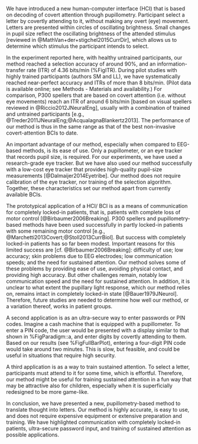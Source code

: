 We have introduced a new human-computer interface (HCI) that is based on decoding of covert attention through pupillometry. Participant select a letter by covertly attending to it, without making any overt (eye) movement. Letters are presented within circles of oscillating brightness. Small changes in pupil size reflect the oscillating brightness of the attended stimulus [reviewed in @MathVan+der+stigchel2015CurrDir], which allows us to determine which stimulus the participant intends to select.

In the experiment reported here, with healthy untrained participants, our method reached a selection accuracy of around 90%, and an information-transfer rate (ITR) of 4.36 bits/min (%FigITR). During pilot studies with highly trained participants (authors SM and LL), we have systematically reached near-perfect accuracy and ITRs of more than 8 bits/min. (Pilot data is available online; see Methods - Materials and availability.) For comparison, P300 spellers that are based on covert attention (i.e. without eye movements) reach an ITR of around 6 bits/min [based on visual spellers reviewed in @Riccio2012JNeuralEng], usually with a combination of trained and untrained participants [e.g., @Treder2011JNeuralEng;@AcqualagnaBlankertz2013]. The performance of our method is thus in the same range as that of the best non-invasive covert-attention BCIs to date.

An important advantage of our method, especially when compared to EEG-based methods, is its ease of use. Only a pupillometer, or an eye tracker that records pupil size, is required. For our experiments, we have used a research-grade eye tracker. But we have also used our method successfully with a low-cost eye tracker that provides high-quality pupil-size measurements [@Dalmaijer2014Eyetribe]. Our method does not require calibration of the eye tracker, nor training of the selection algorithm. Together, these characteristics set our method apart from currently available BCIs.

The prototypical application of a HCI/ BCI is as a means of communication for completely locked-in patients, that is, patients with complete loss of motor control [@Birbaumer2006Breaking]. P300 spellers and pupillometry-based methods have been used successfully in partly locked-in patients with some remaining motor control [e.g., @Marchetti2013Covert;@Stoll2013CurrBiol]. But success with completely locked-in patients has so far been modest. Important reasons for this limited success are [cf. @Birbaumer2006Breaking]: difficulty of use; low accuracy; skin problems due to EEG electrodes; low communication speeds; and the need for sustained attention. Our method solves some of these problems by providing ease of use, avoiding physical contact, and providing high accuracy. But other challenges remain, notably low communication speed and the need for sustained attention. In addition, it is unclear to what extent the pupillary light response, which our method relies on, remains intact in completely locked-in state [@Bauer1979JNeurol]. Therefore, future studies are needed to determine how well our method, or a variation thereof, works in patient groups.

A second application is as an ultra-secure way to enter passwords or PIN codes. Imagine a cash machine that is equipped with a pupillometer. To enter a PIN code, the user would be presented with a display similar to that shown in %FigParadigm::a, and enter digits by covertly attending to them. Based on our results (see %FigFullBarPlot), entering a four-digit PIN code would take around two minutes. This is slow, but feasible, and could be useful in situations that require high security.

A third application is as a way to train sustained attention. To select a letter, participants must attend to it for some time, which is effortful. Therefore, our method might be useful for training sustained attention in a fun way that may be attractive also for children, especially when it is superficially redesigned to be more game-like.

In conclusion, we have presented a new, pupillometry-based method to translate thought into letters. Our method is highly accurate, is easy to use, and does not require expensive equipment or extensive preparation and training. We have highlighted communication with completely locked-in patients, ultra-secure password input, and training of sustained attention as possible applications.
